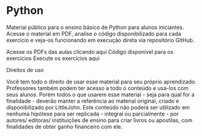# Python
Material público para o ensino básico de Python para alunos iniciantes. Acesse o material em PDF, analise o código disponibilizado para cada exercício e veja-os funcionando em execução direta via repositório GitHub.

Acesse os PDFs das aulas clicando aqui
Código disponível para os exercícios
Execute os exercícios aqui

Direitos de uso
</div>
Você tem todo o direito de usar esse material para seu próprio aprendizado. Professores também podem ter acesso a todo o conteúdo e usá-los com seus alunos. Porém todos o que usarem esse material - seja para qual for a finalidade - deverão manter a referência ao material original, criado e disponibilizado por LittleJohn. Este conteúdo não poderá ser utilizado em nenhuma hipótese para ser replicada - integral ou parcialmente - por autores/ editoras/ instituições de ensino para criar livros ou apostilas, com finalidades de obter ganho financeiro com ele.
